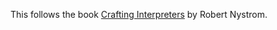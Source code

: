 This follows the book
[Crafting Interpreters](https://craftinginterpreters.com/) by Robert Nystrom.
